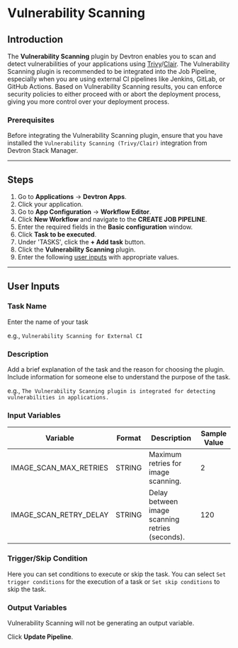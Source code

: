 # Vulnerability Scanning

## Introduction

The **Vulnerability Scanning** plugin by Devtron enables you to scan and detect vulnerabilities of your applications using [Trivy](../../integrations/vulnerability-scanning/trivy.md)/[Clair](../../integrations/vulnerability-scanning/clair.md). The Vulnerability Scanning plugin is recommended to be integrated into the Job Pipeline, especially when you are using external CI pipelines like Jenkins, GitLab, or GitHub Actions. Based on Vulnerability Scanning results, you can enforce security policies to either proceed with or abort the deployment process, giving you more control over your deployment process.

### Prerequisites

Before integrating the Vulnerability Scanning plugin, ensure that you have installed the `Vulnerability Scanning (Trivy/Clair)` integration from Devtron Stack Manager.

***

## Steps

1. Go to **Applications** → **Devtron Apps**.
2. Click your application.
3. Go to **App Configuration** → **Workflow Editor**.
4. Click **New Workflow** and navigate to the **CREATE JOB PIPELINE**.
5. Enter the required fields in the **Basic configuration** window.
6. Click **Task to be executed**.
7. Under 'TASKS', click the **+ Add task** button.
8. Click the **Vulnerability Scanning** plugin.
9. Enter the following [user inputs](vulnerability-scanning.md#user-inputs) with appropriate values.

***

## User Inputs

### Task Name

Enter the name of your task

e.g., `Vulnerability Scanning for External CI`

### Description

Add a brief explanation of the task and the reason for choosing the plugin. Include information for someone else to understand the purpose of the task.

e.g., `The Vulnerability Scanning plugin is integrated for detecting vulnerabilities in applications.`

### Input Variables

| Variable                  | Format | Description                                     | Sample Value |
| ------------------------- | ------ | ----------------------------------------------- | ------------ |
| IMAGE\_SCAN\_MAX\_RETRIES | STRING | Maximum retries for image scanning.             | 2            |
| IMAGE\_SCAN\_RETRY\_DELAY | STRING | Delay between image scanning retries (seconds). | 120          |

### Trigger/Skip Condition

Here you can set conditions to execute or skip the task. You can select `Set trigger conditions` for the execution of a task or `Set skip conditions` to skip the task.

### Output Variables

Vulnerability Scanning will not be generating an output variable.

Click **Update Pipeline**.
